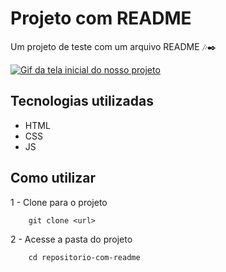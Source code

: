 # Projeto com README 
Um projeto de teste com um arquivo README 🎶✒️

[<img src="Gifteste.gif" alt="Gif da tela inicial do nosso projeto">](https://www.google.com/search?q=do+a+barrel+roll&oq=do&gs_lcrp=EgZjaHJvbWUqCQgAECMYJxiKBTIJCAAQIxgnGIoFMgkIARAuGEMYigUyBggCEEUYOzIGCAMQRRg7MgYIBBBFGDwyBggFEEUYPDIGCAYQRRg8MgYIBxBFGDzSAQgxMzc4ajBqN6gCALACAA&sourceid=chrome&ie=UTF-8)

## Tecnologias utilizadas
- HTML
- CSS
- JS

## Como utilizar

1 - Clone para o projeto
```
    git clone <url>
```

2 - Acesse a pasta do projeto
```
    cd repositorio-com-readme
```